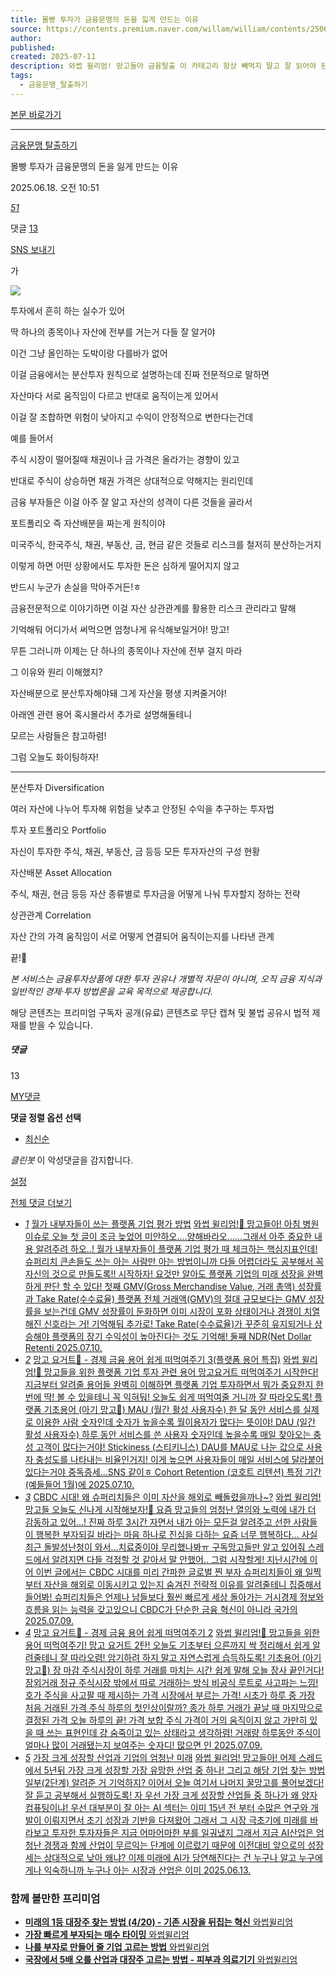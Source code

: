 ```yaml
---
title: 몰빵 투자가 금융문맹의 돈을 잃게 만드는 이유
source: https://contents.premium.naver.com/willam/william/contents/250618105123512sv
author: 
published: 
created: 2025-07-11
description: 와썹 윌리엄! 망고들아 금융탈출 이 카테고리 항상 빼먹지 말고 잘 읽어야 된다! 기초 지식 기본기가 탄탄해야 실패없이 가장 빠르게 부자되는 거야 알지? 자 그럼 시작할게
tags:
  - 금융문맹_탈출하기
---
```

[본문 바로가기](https://contents.premium.naver.com/willam/william/contents/#ct)

---

[금융문맹 탈출하기](https://contents.premium.naver.com/willam/william/contents?categoryId=19762918f600007uf)

몰빵 투자가 금융문맹의 돈을 잃게 만드는 이유

2025.06.18. 오전 10:51

[*51*](https://contents.premium.naver.com/willam/william/contents/#)

댓글 [13](https://contents.premium.naver.com/willam/william/comment/250618105123512sv)

[SNS 보내기](https://contents.premium.naver.com/willam/william/contents/#)

가

![](https://scs-phinf.pstatic.net/MjAyNTA2MThfODUg/MDAxNzUwMjExNDY0OTM2.yQIY7dsSfshUYqNWJXkghfEgc4GLYugRQFgPOY-mo30g.YToHKConBX2xbxBq_hXCK9nHCSur7OeTDfTFOzMsXFcg.PNG/KakaoTalk_20250612_150150667.png?type=w800)

투자에서 흔히 하는 실수가 있어

딱 하나의 종목이나 자산에 전부를 거는거 다들 잘 알거야

이건 그냥 올인하는 도박이랑 다를바가 없어

이걸 금융에서는 분산투자 원칙으로 설명하는데 진짜 전문적으로 말하면

자산마다 서로 움직임이 다르고 반대로 움직이는게 있어서

이걸 잘 조합하면 위험이 낮아지고 수익이 안정적으로 변한다는건데

예를 들어서

주식 시장이 떨어질때 채권이나 금 가격은 올라가는 경향이 있고

반대로 주식이 상승하면 채권 가격은 상대적으로 약해지는 원리인데

금융 부자들은 이걸 아주 잘 알고 자산의 성격이 다른 것들을 골라서

포트폴리오 즉 자산배분을 짜는게 원칙이야

미국주식, 한국주식, 채권, 부동산, 금, 현금 같은 것들로 리스크를 철저히 분산하는거지

이렇게 하면 어떤 상황에서도 투자한 돈은 심하게 떨어지지 않고

반드시 누군가 손실을 막아주거든!ㅎ

금융전문적으로 이야기하면 이걸 자산 상관관계를 활용한 리스크 관리라고 말해

기억해둬 어디가서 써먹으면 엄청나게 유식해보일거야! 망고!

무튼 그러니까 이제는 단 하나의 종목이나 자산에 전부 걸지 마라

그 이유와 원리 이해했지?

자산배분으로 분산투자해야돼 그게 자산을 평생 지켜줄거야!

아래엔 관련 용어 혹시몰라서 추가로 설명해둘테니

모르는 사람들은 참고하렴!

그럼 오늘도 화이팅하자!

---

분산투자 Diversification

여러 자산에 나누어 투자해 위험을 낮추고 안정된 수익을 추구하는 투자법

투자 포트폴리오 Portfolio

자신이 투자한 주식, 채권, 부동산, 금 등등 모든 투자자산의 구성 현황

자산배분 Asset Allocation

주식, 채권, 현금 등등 자산 종류별로 투자금을 어떻게 나눠 투자할지 정하는 전략

상관관계 Correlation

자산 간의 가격 움직임이 서로 어떻게 연결되어 움직이는지를 나타낸 관계

끝!🥭

*본 서비스는 금융투자상품에 대한 투자 권유나 개별적 자문이 아니며, 오직 금융 지식과 일반적인 경제·투자 방법론을 교육 목적으로 제공합니다.*

해당 콘텐츠는 프리미엄 구독자 공개(유료) 콘텐츠로 무단 캡쳐 및 불법 공유시 법적 제재를 받을 수 있습니다.

##### 댓글

13

[MY댓글](https://contents.premium.naver.com/willam/william/contents/#)

**댓글 정렬 옵션 선택**

- [최신순](https://contents.premium.naver.com/willam/william/contents/#)

*클린봇* 이 악성댓글을 감지합니다.

[설정](https://contents.premium.naver.com/willam/william/contents/#)

[전체 댓글 더보기](https://contents.premium.naver.com/willam/william/contents/#)

- [*1*](https://contents.premium.naver.com/willam/william/contents/250710112941929tj)
	[월가 내부자들이 쓰는 플랫폼 기업 평가 방법](https://contents.premium.naver.com/willam/william/contents/250710112941929tj)
	[
	와썹 윌리엄!🥭 망고들아! 아침 병원 이슈로 오늘 첫 글이 조금 늦었어 미안하오....양해바라오......그래서 아주 중요한 내용 알려주려 하오..! 월가 내부자들이 플랫폼 기업 평가 때 체크하는 핵심지표인데! 슈퍼리치 큰손들도 쓰는 아는 사람만 아는 방법이니까 다들 어렵더라도 공부해서 꼭 자신의 것으로 만들도록!! 시작하자! 요것만 알아도 플랫폼 기업의 미래 성장을 완벽하게 판단 할 수 있다! 첫째 GMV(Gross Merchandise Value, 거래 총액) 성장률과 Take Rate(수수료율) 플랫폼 전체 거래액(GMV)의 절대 규모보다는 GMV 성장률을 보는건데 GMV 성장률이 둔화하면 이미 시장이 포화 상태이거나 경쟁이 치열해진 신호라는 거! 기억해둬 추가로! Take Rate(수수료율)가 꾸준히 유지되거나 상승해야 플랫폼의 장기 수익성이 높아진다는 것도 기억해! 둘째 NDR(Net Dollar Retenti
	2025.07.10.](https://contents.premium.naver.com/willam/william/contents/250710112941929tj)
- [*2*](https://contents.premium.naver.com/willam/william/contents/250710120751099bm)
	[망고 요거트🥭 - 경제 금융 용어 쉽게 떠먹여주기 3(플랫폼 용어 특집)](https://contents.premium.naver.com/willam/william/contents/250710120751099bm)
	[
	와썹 윌리엄!🥭 망고들을 위한 플랫폼 기업 투자 관련 용어 망고요거트 떠먹여주기 시작한다! 지금부터 알려줄 용어들 완벽히 이해하면 플랫폼 기업 투자하면서 뭐가 중요한지 한 번에 딱! 볼 수 있을테니 꼭 익혀둬! 오늘도 쉽게 떠먹여줄 거니까 잘 따라오도록! 플랫폼 기초용어 (아기 망고🥭) MAU (월간 활성 사용자수) 한 달 동안 서비스를 실제로 이용한 사람 숫자인데 숫자가 높을수록 월이용자가 많다는 뜻이야! DAU (일간 활성 사용자수) 하루 동안 서비스를 쓴 사용자 숫자인데 높을수록 매일 찾아오는 충성 고객이 많다는거야! Stickiness (스티키니스) DAU를 MAU로 나눈 값으로 사용자 충성도를 나타내는 비율인거지! 이게 높으면 사용자들이 매일 서비스에 달라붙어 있다는거야 중독증세...SNS 같이ㅎ Cohort Retention (코호트 리텐션) 특정 기간(예들들어 1월)에
	2025.07.10.](https://contents.premium.naver.com/willam/william/contents/250710120751099bm)
- [*3*](https://contents.premium.naver.com/willam/william/contents/250709113157091hz)
	[CBDC 시대! 왜 슈퍼리치들은 이미 자산을 해외로 빼돌렸을까나~?](https://contents.premium.naver.com/willam/william/contents/250709113157091hz)
	[와썹 윌리엄! 망고들 오늘도 신나게 시작해보자!🥭 요즘 망고들의 엄청난 열의와 노력에 내가 더 감동하고 있어...! 진짜 하루 3시간 자면서 내가 아는 모든걸 알려주고 선한 사람들이 행복한 부자되길 바라는 마음 하나로 진심을 다하는 요즘 너무 행복하다... 사실 최근 돌발성난청이 와서...치료중이야 무리했나봐ㅠ 구독망고들만 알고 있어줘 스레드에서 알려지면 다들 걱정할 것 같아서 말 안했어.. 그럼 시작할게! 지난시간에 이어 이번 글에서는 CBDC 시대를 미리 간파한 글로벌 찐 부자 슈퍼리치들이 왜 일찍부터 자산을 해외로 이동시키고 있는지 숨겨진 전략적 이유를 알려줄테니 집중해서 들어봐! 슈퍼리치들은 언제나 남들보다 훨씬 빠르게 세상 돌아가는 거시경제 정보와 흐름을 읽는 능력을 갖고있으니 CBDC가 단순한 금융 혁신이 아니라 국가의](https://contents.premium.naver.com/willam/william/contents/250709113157091hz)
	[2025.07.09.](https://contents.premium.naver.com/willam/william/contents/250709113157091hz)
- [*4*](https://contents.premium.naver.com/willam/william/contents/250709170113498la)
	[망고 요거트🥭 - 경제 금융 용어 쉽게 떠먹여주기 2](https://contents.premium.naver.com/willam/william/contents/250709170113498la)
	[
	와썹 윌리엄!🥭 망고들을 위한 용어 떠먹여주기! 망고 요거트 2탄! 오늘도 기초부터 으른까지 싹 정리해서 쉽게 알려줄테니 잘 따라오렴! 암기하려 하지 말고 자연스럽게 습득하도록! 기초용어 (아기 망고🥭) 장 마감 주식시장이 하루 거래를 마치는 시간 쉽게 말해 오늘 장사 끝인거다! 장외거래 정규 주식시장 밖에서 따로 거래하는 방식 비공식 루트로 사고파는 느낌! 호가 주식을 사고팔 때 제시하는 가격 시장에서 부르는 가격! 시초가 하루 중 가장 처음 거래된 가격 주식 하루의 첫인상이랄까? 종가 하루 거래가 끝날 때 마지막으로 결정된 가격 오늘 하루의 끝! 가격 보합 주식 가격이 거의 움직이지 않고 가만히 있을 때 쓰는 표현인데 걍 숨죽이고 있는 상태라고 생각하렴! 거래량 하루동안 주식이 얼마나 많이 거래됐는지 보여주는 숫자디! 많으면 인
	2025.07.09.](https://contents.premium.naver.com/willam/william/contents/250709170113498la)
- [*5*](https://contents.premium.naver.com/willam/william/contents/250613102449306ys)
	[가장 크게 성장할 산업과 기업의 엄청난 미래](https://contents.premium.naver.com/willam/william/contents/250613102449306ys)
	[
	와썹 윌리엄! 망고들아! 어제 스레드에서 5년뒤 가장 크게 성장할 가장 유망한 산업 중 하나! 그리고 해당 기업 찾는 방법 일부(2단계) 알려준 거 기억하지? 이어서 오늘 여기서 나머지 꿀망고를 풀어보겠다! 잘 듣고 공부해서 실행하도록! 자 우선 가장 크게 성장할 산업들 중 하나가 왜 양자컴퓨팅이냐! 우선 대부분이 잘 아는 AI 섹터는 이미 15년 전 부터 수많은 연구와 개발이 이뤄지면서 초기 성장과 기반을 다져왔어 그래서 그 시장 극초기에 미래를 바라보고 투자한 투자자들은 지금 어마어마한 부를 일궈냈지 그래서 지금 AI산업은 엄청난 경쟁과 함께 산업이 무르익는 단계에 이르렀기 때문에 이전대비 앞으로의 성장세는 상대적으로 낮아 왜냐? 이제 미래에 AI가 당연해진다는 건 누구나 알고 누구에게나 익숙하니까 누구나 아는 시장과 산업은 이미
	2025.06.13.](https://contents.premium.naver.com/willam/william/contents/250613102449306ys)

### 함께 볼만한 프리미엄

- [
	**미래의 1등 대장주 찾는 방법 (4/20) - 기존 시장을 뒤집는 혁신**
	와썹윌리엄
	](https://contents.premium.naver.com/willam/william/contents/250707110249184xy?from=news_arp_in_cp)
- [
	**가장 빠르게 부자되는 매수 타이밍**
	와썹윌리엄
	](https://contents.premium.naver.com/willam/william/contents/250616101041685az?from=news_arp_article)
- [
	**나를 부자로 만들어 줄 기업 고르는 방법**
	와썹윌리엄
	](https://contents.premium.naver.com/willam/william/contents/250612160005907dg?from=news_arp_article)
- [
	**국장에서 5배 오를 산업과 대장주 고르는 방법 - 피부과 의료기기**
	와썹윌리엄
	](https://contents.premium.naver.com/willam/william/contents/250614130808913bc?from=news_arp_article)